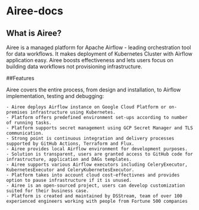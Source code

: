 # Airee-docs
## What is Airee?

Airee is a managed platform for Apache Airflow - leading orchestration tool for data workflows. 
It makes deployment of Kubernetes Cluster with Airflow application easy. 
Airee boosts effectiveness and lets users focus on building data workflows not provisioning infrastructure.

##Features

Airee covers the entire process, from design and installation, to Airflow implementation, testing and debugging:

    - Airee deploys Airflow instance on Google Cloud Platform or on-premises infrastructure using Kubernetes.
    - Platform offers predefined environment set-ups according to number of running tasks.
    - Platform supports secret management using GCP Secret Manager and TLS communication.
    - Strong point is continuous integration and delivery processes supported by GitHub Actions, Terraform and Flux.
    - Airee provides local Airflow environment for development purposes.
    - Solution is transparent, users are granted access to GitHub code for infrastructure, application and DAGs templates.
    - Airee supports various Airflow executors including CeleryExecutor, KubernetesExecutor and CeleryKubernetesExecutor.
    - Platform takes into account cloud cost-effectivnes and provides option to pause infrastructure if it is unused.
    - Airee is an open-sourced project, users can develop customization suited for their business case.
    - Platform is created and maintained by DSStream, team of over 100 experienced engineers working with people from Fortune 500 companies
